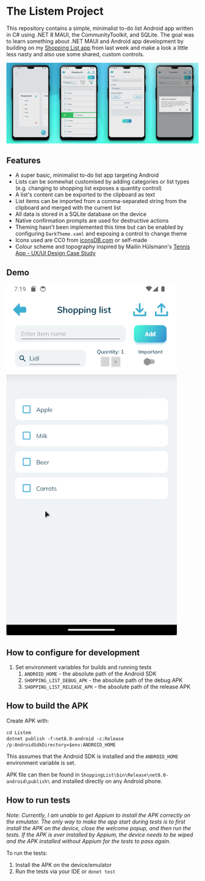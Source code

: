 # The Listem Project

This repository contains a simple, minimalist to-do list Android app written in C# using .NET 8 MAUI, the
CommunityToolkit, and SQLite. The goal was to learn something about .NET MAUI and Android app development by building
on my [Shopping List app](https://github.com/kimgoetzke/practice-maui-shopping-list) from last week and make a look a
little less nasty and also use some shared, custom controls.

![Screenshots PNG](./assets/screenshots.png)

## Features

- A super basic, minimalist to-do list app targeting Android
- Lists can be somewhat customised by adding categories or list types (e.g. changing to shopping list exposes a
  quantity control)
- A list's content can be exported to the clipboard as text
- List items can be imported from a comma-separated string from the clipboard and merged with the current list
- All data is stored in a SQLite database on the device
- Native confirmation prompts are used for destructive actions
- Theming hasn't been implemented this time but can be enabled by configuring `DarkTheme.xaml` and exposing a control to
  change theme
- Icons used are CC0 from [iconsDB.com](https://www.iconsdb.com/) or self-made
- Colour scheme and topography inspired by Mailin
  Hülsmann's [Tennis App - UX/UI Design Case Study](https://www.behance.net/gallery/124361333/Tennis-App-UXUI-Design-Case-Study)

## Demo

![Demo GIF](./assets/demo.gif)

## How to configure for development

1. Set environment variables for builds and running tests
    1. `ANDROID_HOME` - the absolute path of the Android SDK
    2. `SHOPPING_LIST_DEBUG_APK` - the absolute path of the debug APK
    3. `SHOPPING_LIST_RELEASE_APK` - the absolute path of the release APK

## How to build the APK

Create APK with:

```shell
cd Listem
dotnet publish -f:net8.0-android -c:Release /p:AndroidSdkDirectory=$env:ANDROID_HOME
```

This assumes that the Android SDK is installed and the `ANDROID_HOME` environment variable is set.

APK file can then be found in `ShoppingList\bin\Release\net8.0-android\publish\` and installed directly on any Android
phone.

## How to run tests

_Note: Currently, I am unable to get Appium to install the APK correctly on the emulator. The only way to make the app
start during tests is to first install the APK on the device, close the welcome popup, and then run the tests. If the
APK is ever installed by Appium, the device needs to be wiped and the APK installed without Appium for the tests to
pass again._

To run the tests:

1. Install the APK on the device/emulator
2. Run the tests via your IDE or `donet test`
